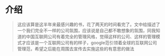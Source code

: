 # 介绍
> 这应该算是这半年来最感兴趣的书，花了两天的时间看完了。文中给描述了一个我们完全不一样的公司氛围，应该说是自己都不敢想象的氛围，同我知道的中国互联网公司有着完全的管理风格，觉得这样的公司、这样的管理模式才应该是一个互联网公司有的样子，google范引领着全球的互联网公司管理范，希望之后能在周围去宣传去实施这些的有意思的做法
